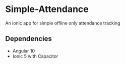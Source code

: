 # Simple-Attendance
An ionic app for simple offline only attendance tracking

## Dependencies
* Angular 10
* Ionic 5 with Capacitor
